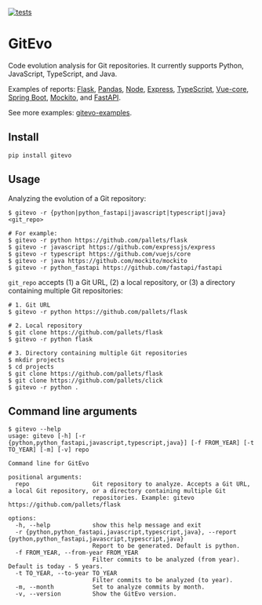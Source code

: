[![tests](https://github.com/andrehora/gitevo/actions/workflows/tests.yml/badge.svg)](https://github.com/andrehora/gitevo/actions/workflows/tests.yml)

# GitEvo

Code evolution analysis for Git repositories.
It currently supports Python, JavaScript, TypeScript, and Java.

Examples of reports: 
[Flask](https://andrehora.github.io/gitevo-examples/python/flask.html),
[Pandas](https://andrehora.github.io/gitevo-examples/python/pandas.html),
[Node](https://andrehora.github.io/gitevo-examples/javascript/node.html),
[Express](https://andrehora.github.io/gitevo-examples/javascript/express.html),
[TypeScript](https://andrehora.github.io/gitevo-examples/typescript/typescript.html),
[Vue-core](https://andrehora.github.io/gitevo-examples/typescript/vuejs-core.html),
[Spring Boot](https://andrehora.github.io/gitevo-examples/java/spring-boot.html),
[Mockito](https://andrehora.github.io/gitevo-examples/java/mockito.html), and
[FastAPI](https://andrehora.github.io/gitevo-examples/fastapi/fastapi.html).

See more examples: [gitevo-examples](https://github.com/andrehora/gitevo-examples).

## Install

```
pip install gitevo
```

## Usage

Analyzing the evolution of a Git repository:

```shell
$ gitevo -r {python|python_fastapi|javascript|typescript|java} <git_repo>

# For example:
$ gitevo -r python https://github.com/pallets/flask
$ gitevo -r javascript https://github.com/expressjs/express
$ gitevo -r typescript https://github.com/vuejs/core
$ gitevo -r java https://github.com/mockito/mockito
$ gitevo -r python_fastapi https://github.com/fastapi/fastapi
```

`git_repo` accepts (1) a Git URL, (2) a local repository, or (3) a directory containing multiple Git repositories:

```shell
# 1. Git URL
$ gitevo -r python https://github.com/pallets/flask

# 2. Local repository
$ git clone https://github.com/pallets/flask
$ gitevo -r python flask

# 3. Directory containing multiple Git repositories
$ mkdir projects
$ cd projects
$ git clone https://github.com/pallets/flask
$ git clone https://github.com/pallets/click
$ gitevo -r python .
```

## Command line arguments

```
$ gitevo --help
usage: gitevo [-h] [-r {python,python_fastapi,javascript,typescript,java}] [-f FROM_YEAR] [-t TO_YEAR] [-m] [-v] repo

Command line for GitEvo

positional arguments:
  repo                  Git repository to analyze. Accepts a Git URL, a local Git repository, or a directory containing multiple Git
                        repositories. Example: gitevo https://github.com/pallets/flask

options:
  -h, --help            show this help message and exit
  -r {python,python_fastapi,javascript,typescript,java}, --report {python,python_fastapi,javascript,typescript,java}
                        Report to be generated. Default is python.
  -f FROM_YEAR, --from-year FROM_YEAR
                        Filter commits to be analyzed (from year). Default is today - 5 years.
  -t TO_YEAR, --to-year TO_YEAR
                        Filter commits to be analyzed (to year).
  -m, --month           Set to analyze commits by month.
  -v, --version         Show the GitEvo version.
```
